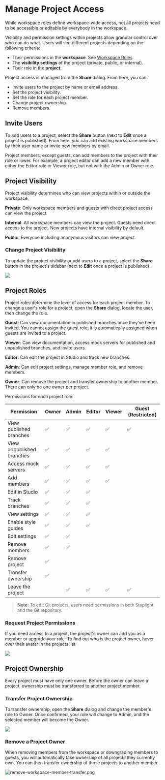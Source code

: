 # Manage Project Access

While workspace roles define workspace-wide access, not all projects need to be accessible or editable by everybody in the workspace. 

Visibility and permission settings within projects allow granular control over who can do what. Users will see different projects depending on the following criteria:

- Their permissions in the **workspace**. See [Workspace Roles](k.workspace-roles.md).  
- The **visibility settings** of the project (private, public, or internal).
- Their role in the **project**. 

Project access is managed from the **Share** dialog. From here, you can:

- Invite users to the project by name or email address.
- Set the project visibility.
- Set the role for each project member.
- Change project ownership.
- Remove members.

## Invite Users

To add users to a project, select the **Share** button (next to **Edit** once a project is published). From here, you can add existing workspace members by their user name or invite new members by email.

Project members, except guests, can add members to the project with their role or lower. For example, a project editor can add a new member with either the Editor role or Viewer role, but not with the Admin or Owner role.

## Project Visibility

Project visibility determines who can view projects within or outside the workspace. 

**Private**: Only workspace members and guests with direct project access can view the project.

**Internal**: All workspace members can view the project. Guests need direct access to the project. New projects have internal visibility by default. 

**Public**: Everyone including anonymous visitors can view project.

### Change Project Visibility

To update the project visibility or add users to a project, select the **Share** button in the project's sidebar (next to **Edit** once a project is published).

![](../assets/images/manage-project-access.png)

## Project Roles

Project roles determine the level of access for each project member. To change a user's role for a project, open the **Share** dialog, locate the user, then change the role. 

**Guest**: Can view documentation in published branches once they've been invited. You cannot assign the guest role; it is automatically assigned when guests are invited to a project.

**Viewer**: Can view documentation, access mock servers for published and unpublished branches, and invite users. 

**Editor**: Can edit the project in Studio and track new branches.

**Admin**: Can edit project settings, manage member role, and remove members.

**Owner**: Can remove the project and transfer ownership to another member. There can only be one owner per project.

Permissions for each project role:

| Permission                | Owner | Admin | Editor | Viewer | Guest (Restricted) |
|---------------------------|-------|-------|--------|--------|--------|
| View published branches   | ✅     | ✅     | ✅      | ✅      | ✅     |
| View unpublished branches | ✅     | ✅     | ✅      | ✅      |        |
| Access mock servers       | ✅     | ✅     | ✅      | ✅      |        |
| Add members               | ✅     | ✅     | ✅      | ✅      |        |
| Edit in Studio            | ✅     | ✅     | ✅      |        |         |
| Track branches            | ✅     | ✅     | ✅      |        |         |
| View settings             | ✅     | ✅     | ✅      |        |        |
| Enable style guides       | ✅     | ✅     | ✅    |        |        |
| Edit settings             | ✅     | ✅     |        |        |        |
| Remove members            | ✅     | ✅     |        |        |        |
| Remove project            | ✅     |       |        |        |        |
| Transfer ownership        | ✅     |       |        |        |        |
| Leave the project         |       | ✅     | ✅      | ✅      |✅       |

> **Note:** To edit Git projects, users need permissions in both Stoplight and the Git repository.

### Request Project Permissions

If you need access to a project, the project's owner can add you as a member or upgrade your role. To find out who is the project owner, hover over their avatar in the projects list.

![](../assets/images/projects-list-project-owner.png)

## Project Ownership

Every project must have only one owner. Before the owner can leave a project, ownership must be transferred to another project member. 

### Transfer Project Ownership

To transfer ownership, open the **Share** dialog and change the member's role to Owner. Once confirmed, your role will change to Admin, and the selected member will become the Owner.

<!--
focus: false
-->
![](../assets/images/transfer-project-ownership.png)

### Remove a Project Owner

When removing members from the workspace or downgrading members to guests, you will automatically take ownership of all projects they currently own. You can then transfer ownership of those projects to another member.

<!--
focus: false
-->
![remove-workspace-member-transfer.png](https://stoplight.io/api/v1/projects/cHJqOjI/images/08dqEfmITlA)






